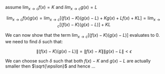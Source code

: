 assume $\lim_{x \rightarrow c}f(x) = K$ and $lim_{x \rightarrow c}g(x) = L$ 

$$
\lim_{x \rightarrow c}f(x)g(x) = \lim_{x \rightarrow c}\lbrack(f(x) - K)(g(x) - L) + Kg(x) + Lf(x) + KL\rbrack= \lim_{x \rightarrow c}[(f(x) - K)(g(x) - L)] + KL   
$$

We can now show that the term $\lim_{x \rightarrow c}[(f(x) - K)(g(x) - L)]$ evaluates to 0.
we need to find $\delta$ such that:

$$
\|(f(x) - K)(g(x) - L)\|=\|f(x)-K\|\|g(x)-L\|<\epsilon
$$

We can choose such $\delta$ such that both $f(x) - K$ and $g(x)-L$ are actually smaller then $\sqrt{\epsilon}$ and hence ...